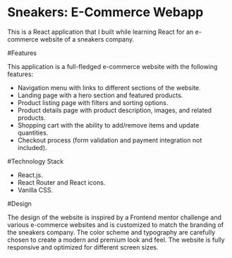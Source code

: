 # Sneakers: E-Commerce Webapp

This is a React application that I built while learning React for an e-commerce website of a sneakers company.

#Features

This application is a full-fledged e-commerce website with the following features:

- Navigation menu with links to different sections of the website.
- Landing page with a hero section and featured products.
- Product listing page with filters and sorting options.
- Product details page with product description, images, and related products.
- Shopping cart with the ability to add/remove items and update quantities.
- Checkout process (form validation and payment integration not included).

#Technology Stack

- React.js.
- React Router and React icons.
- Vanilla CSS.

#Design

The design of the website is inspired by a Frontend mentor challenge and various e-commerce websites and is customized to match the branding of the sneakers company. The color scheme and typography are carefully chosen to create a modern and premium look and feel. The website is fully responsive and optimized for different screen sizes.
